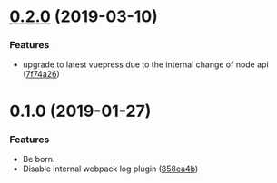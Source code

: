 <a name="0.2.0"></a>
# [0.2.0](https://github.com/ulivz/vuepress-plugin-export/compare/v0.1.0...v0.2.0) (2019-03-10)


### Features

* upgrade to latest vuepress due to the internal change of node api ([7f74a26](https://github.com/ulivz/vuepress-plugin-export/commit/7f74a26))



<a name="0.1.0"></a>
# 0.1.0 (2019-01-27)


### Features

* Be born.
* Disable internal webpack log plugin ([858ea4b](https://github.com/ulivz/vuepress-plugin-export/commit/858ea4b))



